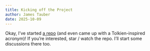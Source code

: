 ```yaml
---
title: Kicking off the Project
author: James Tauber
date: 2025-10-09
---
```

Okay, I’ve started <a target="_blank" href="https://github.com/jtauber/CARC">a repo</a> (and even came up with a Tolkien-inspired acronym)! If you’re interested, star / watch the repo. I’ll start some discussions there too.

